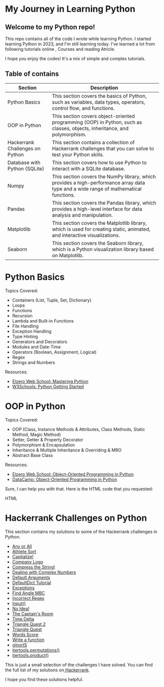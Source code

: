 
# My Journey in Learning Python 

## Welcome to my Python repo!

This repo contains all of the code I wrote while learning Python. I started learning Python in 2023, and I'm still learning today. I've learned a lot from following tutorials online , Courses and reading Atricle.

I hope you enjoy the codes! It's a mix of simple and complex tutorials.

## Table of contains
<table>
  <thead>
    <tr>
      <th>Section</th>
      <th>Description</th>
    </tr>
  </thead>
  <tbody>
    <tr>
      <td>Python Basics</td>
      <td>This section covers the basics of Python, such as variables, data types, operators, control flow, and functions.</td>
    </tr>
    <tr>
      <td>OOP in Python</td>
      <td>This section covers object-oriented programming (OOP) in Python, such as classes, objects, inheritance, and polymorphism.</td>
    </tr>
    <tr>
      <td>Hackerrank Challenges on Python</td>
      <td>This section contains a collection of Hackerrank challenges that you can solve to test your Python skills.</td>
    </tr>
    <tr>
      <td>Database with Python (SQLite)</td>
      <td>This section covers how to use Python to interact with a SQLite database.</td>
    </tr>
    <tr>
      <td>Numpy</td>
      <td>This section covers the NumPy library, which provides a high-performance array data type and a wide range of mathematical functions.</td>
    </tr>
    <tr>
      <td>Pandas</td>
      <td>This section covers the Pandas library, which provides a high-level interface for data analysis and manipulation.</td>
    </tr>
    <tr>
      <td>Matplotlib</td>
      <td>This section covers the Matplotlib library, which is used for creating static, animated, and interactive visualizations.</td>
    </tr>
    <tr>
      <td>Seaborn</td>
      <td>This section covers the Seaborn library, which is a Python visualization library based on Matplotlib.</td>
    </tr>
  </tbody>
</table>

<h1>Python Basics</h1>
<p>Topics Covered:</p>
<ul>
  <li>Containers (List, Tuple, Set, Dictionary)</li>
  <li>Loops</li>
  <li>Functions</li>
  <li>Recursion</li>
  <li>Lambda and Built-in Functions</li>
  <li>File Handling</li>
  <li>Exception Handling</li>
  <li>Type Hinting</li>
  <li>Generators and Decorators</li>
  <li>Modules and Date-Time</li>
  <li>Operators (Boolean, Assignment, Logical)</li>
  <li>Regex</li>
  <li>Strings and Numbers</li>
</ul>
<p>Resources:</p>
<ul>
  <li><a href="https://www.elzero.com/mastering-python/">Elzero Web School: Mastering Python</a></li>
  <li><a href="https://www.w3schools.com/python/python_getting_started.asp">W3Schools: Python Getting Started</a></li>
</ul>
<h1>OOP in Python</h1>
<p>Topics Covered:</p>
<ul>
  <li>OOP (Class, Instance Methods & Attributes, Class Methods, Static Method, Magic Method)</li>
  <li>Setter, Getter & Property Decorator</li>
  <li>Polymorphism & Encapsulation</li>
  <li>Inheritance & Multiple Inheritance & Overriding & MRO</li>
  <li>Abstract Base Class</li>
</ul>
<p>Resources:</p>
<ul>
  <li><a href="https://www.elzero.com/object-oriented-programming-in-python/">Elzero Web School: Object-Oriented Programming in Python</a></li>
  <li><a href="https://www.datacamp.com/courses/object-oriented-programming-in-python">DataCamp: Object-Oriented Programming in Python</a></li>
</ul>

Sure, I can help you with that. Here is the HTML code that you requested:

HTML
<h1>Hackerrank Challenges on Python</h1>
<p>This section contains my solutions to some of the Hackerrank challenges in Python.</p>
<ul>
  <li><a href="https://github.com/Salma-Mamdoh/Python/blob/main/Hakerrank%20Challanges%20on%20Python/Any%20or%20All.py">Any or All</a></li>
  <li><a href="https://github.com/Salma-Mamdoh/Python/blob/main/Hakerrank%20Challanges%20on%20Python/Athlete%20Sort.py">Athlete Sort</a></li>
  <li><a href="https://github.com/Salma-Mamdoh/Python/blob/main/Hakerrank%20Challanges%20on%20Python/Capitalize!.py">Capitalize!</a></li>
  <li><a href="https://github.com/Salma-Mamdoh/Python/blob/main/Hakerrank%20Challanges%20on%20Python/Company%20Logo.py">Company Logo</a></li>
  <li><a href="https://github.com/Salma-Mamdoh/Python/blob/main/Hakerrank%20Challanges%20on%20Python/Compress%20the%20String!.py">Compress the String!</a></li>
  <li><a href="https://github.com/Salma-Mamdoh/Python/blob/main/Hakerrank%20Challanges%20on%20Python/Dealing%20with%20Complex%20Numbers.py">Dealing with Complex Numbers</a></li>
  <li><a href="https://github.com/Salma-Mamdoh/Python/blob/main/Hakerrank%20Challanges%20on%20Python/Default%20Arguments.py">Default Arguments</a></li>
  <li><a href="https://github.com/Salma-Mamdoh/Python/blob/main/Hakerrank%20Challanges%20on%20Python/DefaultDict%20Tutorial.py">DefaultDict Tutorial</a></li>
  <li><a href="https://github.com/Salma-Mamdoh/Python/blob/main/Hakerrank%20Challanges%20on%20Python/Exceptions.py">Exceptions</a></li>
  <li><a href="https://github.com/Salma-Mamdoh/Python/blob/main/Hakerrank%20Challanges%20on%20Python/Find%20Angle%20MBC.py">Find Angle MBC</a></li>
  <li><a href="https://github.com/Salma-Mamdoh/Python/blob/main/Hakerrank%20Challanges%20on%20Python/Incorrect%20Regex.py">Incorrect Regex</a></li>
  <li><a href="https://github.com/Salma-Mamdoh/Python/blob/main/Hakerrank%20Challanges%20on%20Python/Input().py">Input()</a></li>
  <li><a href="https://github.com/Salma-Mamdoh/Python/blob/main/Hakerrank%20Challanges%20on%20Python/No%20Idea!.py">No Idea!</a></li>
  <li><a href="https://github.com/Salma-Mamdoh/Python/blob/main/Hakerrank%20Challanges%20on%20Python/The%20Captain's%20Room.py">The Captain's Room</a></li>
  <li><a href="https://github.com/Salma-Mamdoh/Python/blob/main/Hakerrank%20Challanges%20on%20Python/Time%20Delta.py">Time Delta</a></li>
  <li><a href="https://github.com/Salma-Mamdoh/Python/blob/main/Hakerrank%20Challanges%20on%20Python/Triangle%20Quest%202.py">Triangle Quest 2</a></li>
  <li><a href="https://github.com/Salma-Mamdoh/Python/blob/main/Hakerrank%20Challanges%20on%20Python/Triangle%20Quest.py">Triangle Quest</a></li>
  <li><a href="https://github.com/Salma-Mamdoh/Python/blob/main/Hakerrank%20Challanges%20on%20Python/Words%20Score.py">Words Score</a></li>
  <li><a href="https://github.com/Salma-Mamdoh/Python/blob/main/Hakerrank%20Challanges%20on%20Python/Write%20a%20function.py">Write a function</a></li>
  <li><a href="https://github.com/Salma-Mamdoh/Python/blob/main/Hakerrank%20Challanges%20on%20Python/ginortS.py">ginortS</a></li>
  <li><a href="https://github.com/Salma-Mamdoh/Python/blob/main/Hakerrank%20Challanges%20on%20Python/itertools.permutations().py">itertools.permutations()</a></li>
  <li><a href="https://github.com/Salma-Mamdoh/Python/blob/main/Hakerrank%20Challanges%20on%20Python/itertools.product().py">itertools.product()</a></li>
</ul>
<p>This is just a small selection of the challenges I have solved. You can find the full list of my solutions on<a href="https://www.hackerrank.com/smmdwh985?hr_r=1" > Hackerrank</a>.</p>
<p>I hope you find these solutions helpful.</p>
